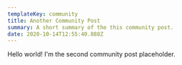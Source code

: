 ```yaml
---
templateKey: community
title: Another Community Post
summary: A short summary of the this community post.
date: 2020-10-14T12:55:40.888Z
---
```

Hello world! I'm the second community post placeholder.